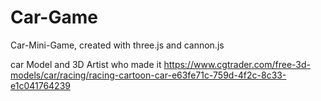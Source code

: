 # Car-Game
Car-Mini-Game, created with three.js and cannon.js

car Model and 3D Artist who made it https://www.cgtrader.com/free-3d-models/car/racing/racing-cartoon-car-e63fe71c-759d-4f2c-8c33-e1c041764239
